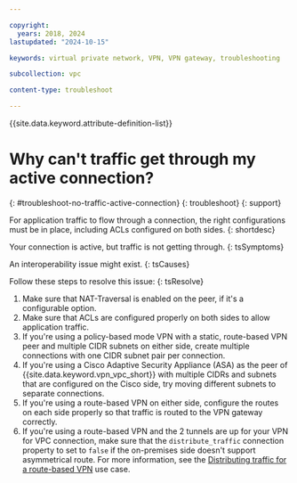 ```yaml
---

copyright:
  years: 2018, 2024
lastupdated: "2024-10-15"

keywords: virtual private network, VPN, VPN gateway, troubleshooting

subcollection: vpc

content-type: troubleshoot

---
```


{{site.data.keyword.attribute-definition-list}}

# Why can't traffic get through my active connection?
{: #troubleshoot-no-traffic-active-connection}
{: troubleshoot}
{: support}

For application traffic to flow through a connection, the right configurations must be in place, including ACLs configured on both sides.
{: shortdesc}

Your connection is active, but traffic is not getting through.
{: tsSymptoms}

An interoperability issue might exist.
{: tsCauses}

Follow these steps to resolve this issue:
{: tsResolve}

1. Make sure that NAT-Traversal is enabled on the peer, if it's a configurable option.
1. Make sure that ACLs are configured properly on both sides to allow application traffic.
1. If you're using a policy-based mode VPN with a static, route-based VPN peer and multiple CIDR subnets on either side, create multiple connections with one CIDR subnet pair per connection.
1. If you're using a Cisco Adaptive Security Appliance (ASA) as the peer of {{site.data.keyword.vpn_vpc_short}} with multiple CIDRs and subnets that are configured on the Cisco side, try moving different subnets to separate connections.
1. If you're using a route-based VPN on either side, configure the routes on each side properly so that traffic is routed to the VPN gateway correctly.
1. If you're using a route-based VPN and the 2 tunnels are up for your VPN for VPC connection, make sure that the `distribute_traffic` connection property to set to `false` if the on-premises side doesn't support asymmetrical route. For more information, see the [Distributing traffic for a route-based VPN](/docs/vpc?topic=vpc-using-vpn&interface=ui#use-case-4-vpn) use case.
